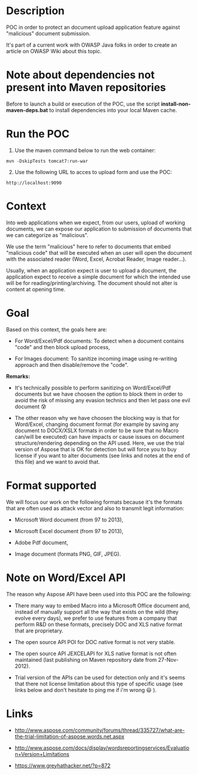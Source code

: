 # Description

POC in order to protect an document upload application feature against "malicious" document submission.

It's part of a current work with OWASP Java folks in order to create an article on OWASP Wiki about this topic.

# Note about dependencies not present into Maven repositories

Before to launch a build or execution of the POC, use the script **install-non-maven-deps.bat** to install dependencies into your local Maven cache.

# Run the POC

1) Use the maven command below to run the web container:

`mvn -DskipTests tomcat7:run-war`

2) Use the following URL to acces to upload form and use the POC:

`http://localhost:9090`

# Context

Into web applications when we expect, from our users, upload of working documents, we can expose our application to submission of documents that we can categorize as "malicious".

We use the term "malicious" here to refer to documents that embed "malicious code" that will be executed when an user will open the document with the associated reader (Word, Excel, Acrobat Reader, Image reader...).

Usually, when an application expect is user to upload a document, the application expect to receive a simple document for which the intended use will be for reading/printing/archiving. The document should not alter is content at opening time.

# Goal

Based on this context, the goals here are:

* For Word/Excel/Pdf documents: To detect when a document contains "code" and then block upload process,

* For Images document: To sanitize incoming image using re-writing approach and then disable/remove the "code".

**Remarks:** 

* It's technically possible to perform sanitizing on Word/Excel/Pdf documents but we have choosen the option to block them in order to avoid the risk of missing any evasion technics and then let pass one evil document :cold_sweat:

* The other reason why we have choosen the blocking way is that for Word/Excel, changing document format (for example by saving any document to DOCX/XSLX formats in order to be sure that no Macro can/will be executed) can have impacts or cause issues on document structure/rendering depending on the API used. Here, we use the trial version of Aspose that is OK for detection but will force you to buy license if you want to alter documents (see links and notes at the end of this file) and we want to avoid that.   

# Format supported

We will focus our work on the following formats because it's the formats that are often used as attack vector and also to transmit legit information: 

* Microsoft Word document (from 97 to 2013),

* Microsoft Excel document (from 97 to 2013),

* Adobe Pdf document,

* Image document (formats PNG, GIF, JPEG).

# Note on Word/Excel API

The reason why Aspose API have been used into this POC are the following:

* There many way to embed Macro into a Microsoft Office document and, instead of manually support all the way that exists on the wild (they evolve every days), we prefer to use features from a company that perform R&D on these formats, precisely DOC and XLS native format that are proprietary. 

* The open source API POI for DOC native format is not very stable.

* The open source API JEXCELAPI for XLS native format is not often maintained (last publishing on Maven repository date from 27-Nov-2012).

* Trial version of the APIs can be used for detection only and it's seems that there not license limitation about this type of specific usage (see links below and don't hesitate to ping me if i'm wrong  :smiley: ).


# Links

* http://www.aspose.com/community/forums/thread/335727/what-are-the-trial-limitation-of-aspose.words.net.aspx

* http://www.aspose.com/docs/display/wordsreportingservices/Evaluation+Version+Limitations

* https://www.greyhathacker.net/?p=872
